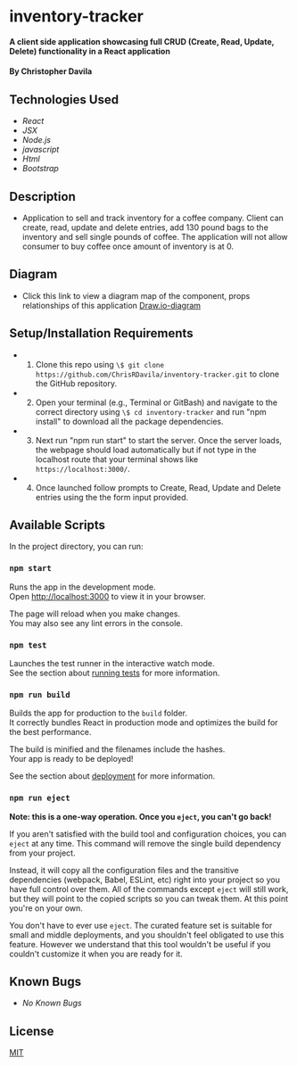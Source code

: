 # inventory-tracker

#### A client side application showcasing full CRUD (Create, Read, Update, Delete) functionality in a React application

#### By Christopher Davila

## Technologies Used

* _React_
* _JSX_
* _Node.js_
* _javascript_
* _Html_
* _Bootstrap_

## Description
* Application to sell and track inventory for a coffee company.  Client can create, read, update and delete entries, add 130 pound bags to the inventory and sell single pounds of coffee. The application will not allow consumer to buy coffee once amount of inventory is at 0.

## Diagram
* Click this link to view a diagram map of the component, props relationships of this application
[Draw.io-diagram](https://drive.google.com/file/d/1fNcIneXd1b20B83_mGq6QojXAcgYmuln/view?usp=sharing)

## Setup/Installation Requirements

* 1. Clone this repo using `\$ git clone https://github.com/ChrisRDavila/inventory-tracker.git`
to clone the GitHub repository.
* 2. Open your terminal (e.g., Terminal or GitBash) and navigate to the correct directory using `\$ cd inventory-tracker` and run "npm install" to download all the package dependencies.
* 3. Next run "npm run start" to start the server. Once the server loads, the webpage should load automatically but if not type in the localhost route that your terminal shows like `https://localhost:3000/`.
* 4. Once launched follow prompts to Create, Read, Update and Delete entries using the the form input provided.

## Available Scripts

In the project directory, you can run:

### `npm start`

Runs the app in the development mode.\
Open [http://localhost:3000](http://localhost:3000) to view it in your browser.

The page will reload when you make changes.\
You may also see any lint errors in the console.

### `npm test`

Launches the test runner in the interactive watch mode.\
See the section about [running tests](https://facebook.github.io/create-react-app/docs/running-tests) for more information.

### `npm run build`

Builds the app for production to the `build` folder.\
It correctly bundles React in production mode and optimizes the build for the best performance.

The build is minified and the filenames include the hashes.\
Your app is ready to be deployed!

See the section about [deployment](https://facebook.github.io/create-react-app/docs/deployment) for more information.

### `npm run eject`

**Note: this is a one-way operation. Once you `eject`, you can't go back!**

If you aren't satisfied with the build tool and configuration choices, you can `eject` at any time. This command will remove the single build dependency from your project.

Instead, it will copy all the configuration files and the transitive dependencies (webpack, Babel, ESLint, etc) right into your project so you have full control over them. All of the commands except `eject` will still work, but they will point to the copied scripts so you can tweak them. At this point you're on your own.

You don't have to ever use `eject`. The curated feature set is suitable for small and middle deployments, and you shouldn't feel obligated to use this feature. However we understand that this tool wouldn't be useful if you couldn't customize it when you are ready for it.

## Known Bugs

* _No Known Bugs_

## License
[MIT](https://github.com/ChrisRDavila/inventory-tracker/blob/main/License.txt)
